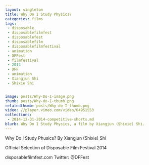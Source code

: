 ```yaml
---
layout: singleton
title: Why Do I Study Physics?
categories: films
tags:
 - disposable
 - disposablefilmfest
 - disposablefest
 - disposablefilm
 - disposablefilmfestival
 - animation
 - DFFest
 - filmfestival
 - 2014
 - DFF
 - animation
 - Xiangjun Shi
 - Shixie Shi


image: posts/Why-Do-I-image.png
thumb: posts/Why-do-I-thumb.png
relatedthumb: posts/Why-do-I-thumb.png
video: //player.vimeo.com/video/64951553
collections:
 - 2014-12-31-2014-competitive-shorts.md
blurb: Why Do I Study Physics, a film by Xiangjun (Shixie) Shi.
---
```


Why Do I Study Phusics?
By Xiangjun (Shixie) Shi

Official Selection of Disposable Film Festival 2014

disposablefilmfest.com
Twitter: @DFFest
